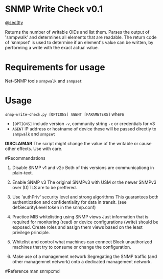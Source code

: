 # SNMP Write Check v0.1
[@sec3ty](https://twitter.com/sec3ty)

Returns the number of writable OIDs and list them.
Parses the output of 'snmpwalk' and determines all elements that are readable. The return code of 'snmpset' is used to determine if an element's value can be written, by performing a write with the exact actual value.

# Requirements for usage
Net-SNMP tools `snmpwalk` and `snmpset` 

# Usage
`snmp-write-check.py [OPTIONS] AGENT [PARAMETERS]`
where 
* `[OPTIONS]` include version `-v`, community string `-c` or credentials for v3
* `AGENT` IP address or hostname of device
these will be passed directly to `snmpwalk` and `snmpset`

**DISCLAIMAR** The script might change the value of the writable or cause other effects. Use with care.


#Recommandations

1. Disable SNMP v1 and v2c
Both of this versions are communicationg in plain-text.

2. Enable SNMP v3
The original SNMPv3 with USM or the newer SNMPv3 over (D)TLS are to be preffered.

3. Use 'authPriv' security level and strong algorithms
This guarantees both authentication and confidentiality for data in transit.
(see defSecurityLevel token in the snmp.conf)

4. Practice MIB whitelisting using SNMP views
Just information that is required for monitoring (read) or device configurations (write) should be exposed. 
Create roles and assign them views based on the least privilege principle.

5. Whitelist and control what machines can connect
Block unauthorized machines that try to consume or change the configuration.

6. Make use of a management network
Segregating the SNMP traffic (and other managemnet network) onto a dedicated management network.

#Reference
man snmpcmd


